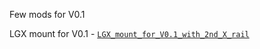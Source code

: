 Few mods for V0.1

LGX mount for V0.1 - [`LGX_mount_for_V0.1_with_2nd_X_rail`](./LGX_mount_for_V0.1_with_2nd_X_rail)

